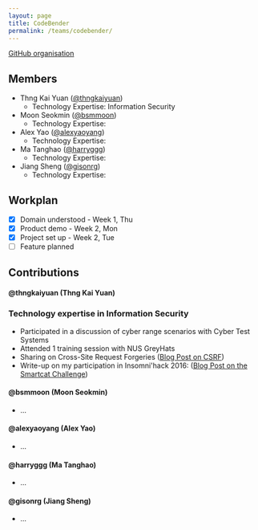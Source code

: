 ```yaml
---
layout: page
title: CodeBender
permalink: /teams/codebender/
---
```

[GitHub organisation](https://github.com/nus-fboa2016-cb)
 
## Members
 - Thng Kai Yuan ([@thngkaiyuan](http://cs3281-2.blogspot.sg/))
   - Technology Expertise: Information Security
 - Moon Seokmin ([@bsmmoon](http://moonmoon3281.blogspot.sg/))
   - Technology Expertise:
 - Alex Yao ([@alexyaoyang](http://alexyy.com/))
   - Technology Expertise:
 - Ma Tanghao ([@harryggg](https://blog.nus.edu.sg/matanghao/))
   - Technology Expertise:
 - Jiang Sheng ([@gisonrg](http://blog.gisonrg.me/))
   - Technology Expertise:

## Workplan

* [x] Domain understood - Week 1, Thu
* [x] Product demo - Week 2, Mon
* [x] Project set up - Week 2, Tue
* [ ] Feature planned

## Contributions
 
#### @thngkaiyuan (Thng Kai Yuan)

### Technology expertise in Information Security
 * Participated in a discussion of cyber range scenarios with Cyber Test Systems
 * Attended 1 training session with NUS GreyHats
 * Sharing on Cross-Site Request Forgeries ([Blog Post on CSRF](http://cs3281-2.blogspot.sg/2016/01/cross-site-request-forgeries-csrf.html))
 * Write-up on my participation in Insomni'hack 2016: ([Blog Post on the Smartcat Challenge](http://cs3281-2.blogspot.sg/2016/01/te-insomnihack-2016-teaser-smartcat-web.html))

#### @bsmmoon (Moon Seokmin)
* ...

#### @alexyaoyang (Alex Yao)
* ...

#### @harryggg (Ma Tanghao)
* ...

#### @gisonrg (Jiang Sheng)
* ...

